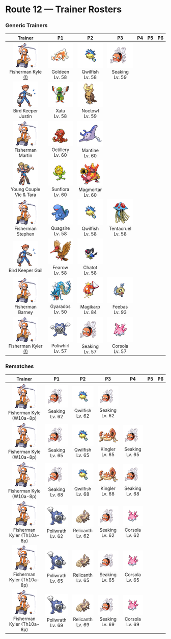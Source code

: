 # Route 12 — Trainer Rosters

### Generic Trainers

| Trainer | P1 | P2 | P3 | P4 | P5 | P6 |
|:-------:|:--:|:--:|:--:|:--:|:--:|:--:|
| ![Fisherman Kyle (!)](../../assets/trainers/fisherman.png "Fisherman Kyle (!)")<br>Fisherman Kyle [(!)](#rematches) | ![Goldeen](../../assets/sprites/goldeen/front.gif "Goldeen")<br>Goldeen<br>Lv. 58 | ![Qwilfish](../../assets/sprites/qwilfish/front.gif "Qwilfish")<br>Qwilfish<br>Lv. 58 | ![Seaking](../../assets/sprites/seaking/front.gif "Seaking")<br>Seaking<br>Lv. 59 |
| ![Bird Keeper Justin](../../assets/trainers/bird_keeper.png "Bird Keeper Justin")<br>Bird Keeper Justin | ![Xatu](../../assets/sprites/xatu/front.gif "Xatu")<br>Xatu<br>Lv. 58 | ![Noctowl](../../assets/sprites/noctowl/front.gif "Noctowl")<br>Noctowl<br>Lv. 59 |
| ![Fisherman Martin](../../assets/trainers/fisherman.png "Fisherman Martin")<br>Fisherman Martin | ![Octillery](../../assets/sprites/octillery/front.gif "Octillery")<br>Octillery<br>Lv. 60 | ![Mantine](../../assets/sprites/mantine/front.gif "Mantine")<br>Mantine<br>Lv. 60 |
| ![Young Couple Vic & Tara](../../assets/trainers/young_couple.png "Young Couple Vic & Tara")<br>Young Couple Vic & Tara | ![Sunflora](../../assets/sprites/sunflora/front.gif "Sunflora")<br>Sunflora<br>Lv. 60 | ![Magmortar](../../assets/sprites/magmortar/front.gif "Magmortar")<br>Magmortar<br>Lv. 60 |
| ![Fisherman Stephen](../../assets/trainers/fisherman.png "Fisherman Stephen")<br>Fisherman Stephen | ![Quagsire](../../assets/sprites/quagsire/front.gif "Quagsire")<br>Quagsire<br>Lv. 58 | ![Qwilfish](../../assets/sprites/qwilfish/front.gif "Qwilfish")<br>Qwilfish<br>Lv. 58 | ![Tentacruel](../../assets/sprites/tentacruel/front.gif "Tentacruel")<br>Tentacruel<br>Lv. 58 |
| ![Bird Keeper Gail](../../assets/trainers/bird_keeper.png "Bird Keeper Gail")<br>Bird Keeper Gail | ![Fearow](../../assets/sprites/fearow/front.gif "Fearow")<br>Fearow<br>Lv. 58 | ![Chatot](../../assets/sprites/chatot/front.gif "Chatot")<br>Chatot<br>Lv. 58 |
| ![Fisherman Barney](../../assets/trainers/fisherman.png "Fisherman Barney")<br>Fisherman Barney | ![Gyarados](../../assets/sprites/gyarados/front.gif "Gyarados")<br>Gyarados<br>Lv. 50 | ![Magikarp](../../assets/sprites/magikarp/front.gif "Magikarp")<br>Magikarp<br>Lv. 84 | ![Feebas](../../assets/sprites/feebas/front.gif "Feebas")<br>Feebas<br>Lv. 93 |
| ![Fisherman Kyler (!)](../../assets/trainers/fisherman.png "Fisherman Kyler (!)")<br>Fisherman Kyler [(!)](#rematches) | ![Poliwhirl](../../assets/sprites/poliwhirl/front.gif "Poliwhirl")<br>Poliwhirl<br>Lv. 57 | ![Seaking](../../assets/sprites/seaking/front.gif "Seaking")<br>Seaking<br>Lv. 57 | ![Corsola](../../assets/sprites/corsola/front.gif "Corsola")<br>Corsola<br>Lv. 57 |


### Rematches

| Trainer | P1 | P2 | P3 | P4 | P5 | P6 |
|:-------:|:--:|:--:|:--:|:--:|:--:|:--:|
| ![Fisherman Kyle (W10a-8p)](../../assets/trainers/fisherman.png "Fisherman Kyle (W10a-8p)")<br>Fisherman Kyle (W10a-8p) | ![Seaking](../../assets/sprites/seaking/front.gif "Seaking")<br>Seaking<br>Lv. 62 | ![Qwilfish](../../assets/sprites/qwilfish/front.gif "Qwilfish")<br>Qwilfish<br>Lv. 62 | ![Seaking](../../assets/sprites/seaking/front.gif "Seaking")<br>Seaking<br>Lv. 62 |
| ![Fisherman Kyle (W10a-8p)](../../assets/trainers/fisherman.png "Fisherman Kyle (W10a-8p)")<br>Fisherman Kyle (W10a-8p) | ![Seaking](../../assets/sprites/seaking/front.gif "Seaking")<br>Seaking<br>Lv. 65 | ![Qwilfish](../../assets/sprites/qwilfish/front.gif "Qwilfish")<br>Qwilfish<br>Lv. 65 | ![Kingler](../../assets/sprites/kingler/front.gif "Kingler")<br>Kingler<br>Lv. 65 | ![Seaking](../../assets/sprites/seaking/front.gif "Seaking")<br>Seaking<br>Lv. 65 |
| ![Fisherman Kyle (W10a-8p)](../../assets/trainers/fisherman.png "Fisherman Kyle (W10a-8p)")<br>Fisherman Kyle (W10a-8p) | ![Seaking](../../assets/sprites/seaking/front.gif "Seaking")<br>Seaking<br>Lv. 68 | ![Qwilfish](../../assets/sprites/qwilfish/front.gif "Qwilfish")<br>Qwilfish<br>Lv. 68 | ![Kingler](../../assets/sprites/kingler/front.gif "Kingler")<br>Kingler<br>Lv. 68 | ![Seaking](../../assets/sprites/seaking/front.gif "Seaking")<br>Seaking<br>Lv. 68 |
| ![Fisherman Kyler (Th10a-8p)](../../assets/trainers/fisherman.png "Fisherman Kyler (Th10a-8p)")<br>Fisherman Kyler (Th10a-8p) | ![Poliwrath](../../assets/sprites/poliwrath/front.gif "Poliwrath")<br>Poliwrath<br>Lv. 62 | ![Relicanth](../../assets/sprites/relicanth/front.gif "Relicanth")<br>Relicanth<br>Lv. 62 | ![Seaking](../../assets/sprites/seaking/front.gif "Seaking")<br>Seaking<br>Lv. 62 | ![Corsola](../../assets/sprites/corsola/front.gif "Corsola")<br>Corsola<br>Lv. 62 |
| ![Fisherman Kyler (Th10a-8p)](../../assets/trainers/fisherman.png "Fisherman Kyler (Th10a-8p)")<br>Fisherman Kyler (Th10a-8p) | ![Poliwrath](../../assets/sprites/poliwrath/front.gif "Poliwrath")<br>Poliwrath<br>Lv. 65 | ![Relicanth](../../assets/sprites/relicanth/front.gif "Relicanth")<br>Relicanth<br>Lv. 65 | ![Seaking](../../assets/sprites/seaking/front.gif "Seaking")<br>Seaking<br>Lv. 65 | ![Corsola](../../assets/sprites/corsola/front.gif "Corsola")<br>Corsola<br>Lv. 65 |
| ![Fisherman Kyler (Th10a-8p)](../../assets/trainers/fisherman.png "Fisherman Kyler (Th10a-8p)")<br>Fisherman Kyler (Th10a-8p) | ![Poliwrath](../../assets/sprites/poliwrath/front.gif "Poliwrath")<br>Poliwrath<br>Lv. 69 | ![Relicanth](../../assets/sprites/relicanth/front.gif "Relicanth")<br>Relicanth<br>Lv. 69 | ![Seaking](../../assets/sprites/seaking/front.gif "Seaking")<br>Seaking<br>Lv. 69 | ![Corsola](../../assets/sprites/corsola/front.gif "Corsola")<br>Corsola<br>Lv. 69 |

